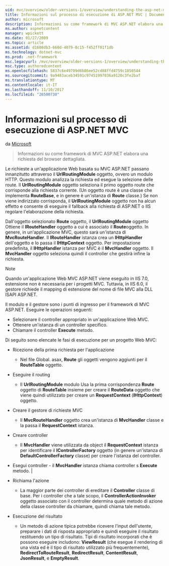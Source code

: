 ```yaml
---
uid: mvc/overview/older-versions-1/overview/understanding-the-asp-net-mvc-execution-process
title: Informazioni sul processo di esecuzione di ASP.NET MVC | Documenti Microsoft
author: microsoft
description: Informazioni su come framework di MVC ASP.NET elabora una richiesta del browser dettagliata.
ms.author: aspnetcontent
manager: wpickett
ms.date: 01/27/2009
ms.topic: article
ms.assetid: d1608db3-660d-4079-8c15-f452ff01f1db
ms.technology: dotnet-mvc
ms.prod: .net-framework
msc.legacyurl: /mvc/overview/older-versions-1/overview/understanding-the-asp-net-mvc-execution-process
msc.type: authoredcontent
ms.openlocfilehash: 5837c6e49709d6b86ee52cd88ffd4759c1850544
ms.sourcegitcommit: 9a9483aceb34591c97451997036a9120c3fe2baf
ms.translationtype: MT
ms.contentlocale: it-IT
ms.lasthandoff: 11/10/2017
ms.locfileid: "26500730"
---
```

<a name="understanding-the-aspnet-mvc-execution-process"></a>Informazioni sul processo di esecuzione di ASP.NET MVC
====================
da [Microsoft](https://github.com/microsoft)

> Informazioni su come framework di MVC ASP.NET elabora una richiesta del browser dettagliata.


Le richieste a un'applicazione Web basata su MVC ASP.NET passano innanzitutto attraverso il **UrlRoutingModule** oggetto, ovvero un modulo HTTP. Questo modulo analizza la richiesta ed esegue la selezione delle route. Il **UrlRoutingModule** oggetto seleziona il primo oggetto route che corrisponde alla richiesta corrente. (Un oggetto route è una classe che implementa **RouteBase**, e in genere è un'istanza di **Route** classe.) Se non viene indirizzato corrisponda, il **UrlRoutingModule** oggetto non ha alcun effetto e consente di eseguire il fallback alla richiesta di ASP.NET o IIS regolare l'elaborazione della richiesta.

Dall'oggetto selezionato **Route** oggetto, il **UrlRoutingModule** oggetto Ottiene il **IRouteHandler** oggetto a cui è associato il **Route**oggetto. In genere, in un'applicazione MVC, questo sarà un'istanza di **MvcRouteHandler**. Il **IRouteHandler** istanza crea un **IHttpHandler** dell'oggetto e lo passa il **IHttpContext** oggetto. Per impostazione predefinita, il **IHttpHandler** istanza per MVC è il **MvcHandler** oggetto. Il **MvcHandler** oggetto seleziona quindi il controller che gestirà infine la richiesta.

> [!NOTE]
> Quando un'applicazione Web MVC ASP.NET viene eseguito in IIS 7.0, estensione non è necessaria per i progetti MVC. Tuttavia, in IIS 6.0, il gestore richiede il mapping di estensione del nome di file MVC alla DLL ISAPI ASP.NET.


Il modulo e il gestore sono i punti di ingresso per il framework di MVC ASP.NET. Eseguire le operazioni seguenti:

- Selezionare il controller appropriato in un'applicazione Web MVC.
- Ottenere un'istanza di un controller specifico.
- Chiamare il controller **Execute** metodo.

Di seguito sono elencate le fasi di esecuzione per un progetto Web MVC:

- Ricezione della prima richiesta per l'applicazione 

    - Nel file Global. asax, **Route** gli oggetti vengono aggiunti per il **RouteTable** oggetto.
- Eseguire il routing 

    - Il **UrlRoutingModule** modulo Usa la prima corrispondenza **Route** oggetto di **RouteTable** insieme per creare il **RouteData** oggetto che viene quindi utilizzato per creare un **RequestContext** (**IHttpContext**) oggetto.
- Creare il gestore di richieste MVC 

    - Il **MvcRouteHandler** oggetto crea un'istanza di **MvcHandler** classe e la passa il **RequestContext** istanza.
- Creare controller 

    - Il **MvcHandler** viene utilizzata da object il **RequestContext** istanza per identificare il **IControllerFactory** oggetto (in genere un'istanza di  **DefaultControllerFactory** classe) per creare l'istanza del controller.
- Esegui controller - il **MvcHandler** istanza chiama controller s **Execute** metodo. |
- Richiama l'azione 

    - La maggior parte dei controller di ereditare il **Controller** classe di base. Per i controller che a tale scopo, il **ControllerActionInvoker** oggetto associato con il controller determina quale metodo di azione della classe controller da chiamare, quindi chiama tale metodo.
- Esecuzione del risultato 

    - Un metodo di azione tipica potrebbe ricevere l'input dell'utente, preparare i dati di risposta appropriato e quindi eseguire il risultato restituendo un tipo di risultato. Tipi di risultato incorporati che è possono eseguire includono: **ViewResult** (che esegue il rendering di una vista ed è il tipo di risultato utilizzato più frequentemente), **RedirectToRouteResult**,  **RedirectResult**, **ContentResult**, **JsonResult**, e **EmptyResult**.
